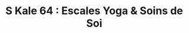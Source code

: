 ---
title: "S Kale 64 : Escales Yoga & Soins de Soi"
url: /saint-jean-de-luz/s-kale-64-escales-yoga-und-soins-de-soi/
shop: Massage
---